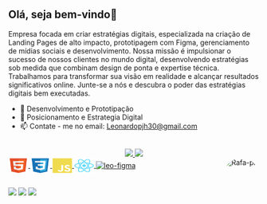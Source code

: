 ## Olá, seja bem-vindo👋

Empresa focada em criar estratégias digitais, especializada na criação de Landing Pages de alto impacto, prototipagem com Figma, gerenciamento de mídias sociais e desenvolvimento. Nossa missão é impulsionar o sucesso de nossos clientes no mundo digital, desenvolvendo estratégias sob medida que combinam design de ponta e expertise técnica. Trabalhamos para transformar sua visão em realidade e alcançar resultados significativos online. Junte-se a nós e descubra o poder das estratégias digitais bem executadas.

- 🔭 Desenvolvimento e Prototipação<br>
- 🌱 Posicionamento e Estrategia Digital<br>
- 📫 Contate - me no email: Leonardopjh30@gmail.com

<br>

<div align="center">
  <a href="https://github.com/Leonardoaugusto77">
  <img height="180em" src="https://github-readme-stats.vercel.app/api?username=Leonardoaugusto77&show_icons=true&theme=dracula&include_all_commits=true&count_private=true"/>
  <img height="180em" src="https://github-readme-stats.vercel.app/api/top-langs/?username=Leonardoaugusto77&layout=compact&langs_count=7&theme=dracula"/>
</div>
  
<div>
  <img align="center" alt="leo-HTML" height="30" width="40" src="https://raw.githubusercontent.com/devicons/devicon/master/icons/html5/html5-original.svg">
  <img align="center" alt="leo-CSS" height="30" width="40" src="https://raw.githubusercontent.com/devicons/devicon/master/icons/css3/css3-original.svg">
  <img align="center" alt="leo-Js" height="30" width="40" src="https://raw.githubusercontent.com/devicons/devicon/master/icons/javascript/javascript-plain.svg">
  <img align="center" alt="leo-React" height="30" width="40" src="https://raw.githubusercontent.com/devicons/devicon/master/icons/react/react-original.svg">
  <img align="center" alt="leo-figma" height="30" width"40" src="https://cdn.jsdelivr.net/gh/devicons/devicon/icons/figma/figma-original.svg"/>
  <img align="right" alt="Rafa-pic" height="150" style="border-radius:50px;" src="https://i.gifer.com/OvZ.gif">
</div>
  
  </div>
  
  ##
 
<div> 
  
<a href="https://www.instagram.com/project_heisen/" target="_blank"><img src="https://img.shields.io/badge/-Instagram-%23E4405F?style=for-the-badge&logo=instagram&logoColor=white" target="_blank"></a>
<a href = "leonardopjh30@gmail.com"><img src="https://img.shields.io/badge/-Gmail-%23333?style=for-the-badge&logo=gmail&logoColor=white" target="_blank"></a>
<a href="https://www.linkedin.com/company/heisen77h/about/?viewAsMember=true" target="_blank"><img src="https://img.shields.io/badge/-LinkedIn-%230077B5?style=for-the-badge&logo=linkedin&logoColor=white" target="_blank"></a> 
 
  
  
